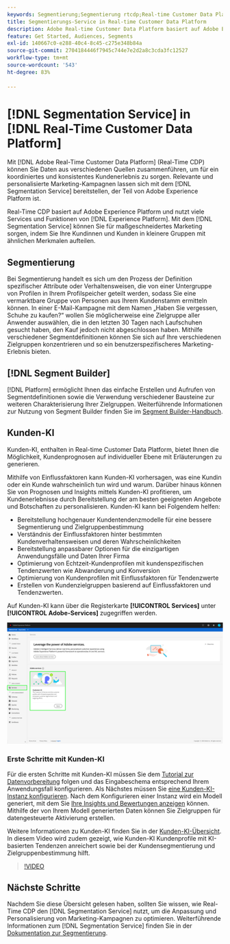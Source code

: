 ```yaml
---
keywords: Segmentierung;Segmentierung rtcdp;Real-time Customer Data Platform-Segmentierung
title: Segmentierungs-Service in Real-time Customer Data Platform
description: Adobe Real-time Customer Data Platform basiert auf Adobe Experience Platform und nutzt viele Experience Platform-Dienste und Funktionen. Mit dem Segmentierungs-Service können Sie für ein maßgeschneidertes Marketing sorgen, indem Sie Ihre Kundinnen und Kunden in kleinere Gruppen mit ähnlichen Merkmalen aufteilen.
feature: Get Started, Audiences, Segments
exl-id: 140667c0-e288-40c4-8c45-c275e348b84a
source-git-commit: 2704184446f7945c744e7e2d2a8c3cda3fc12527
workflow-type: tm+mt
source-wordcount: '543'
ht-degree: 83%

---
```


# [!DNL Segmentation Service] in [!DNL Real-Time Customer Data Platform]

Mit [!DNL Adobe Real-Time Customer Data Platform] (Real-Time CDP) können Sie Daten aus verschiedenen Quellen zusammenführen, um für ein koordiniertes und konsistentes Kundenerlebnis zu sorgen. Relevante und personalisierte Marketing-Kampagnen lassen sich mit dem [!DNL Segmentation Service] bereitstellen, der Teil von Adobe Experience Platform ist.

Real-Time CDP basiert auf Adobe Experience Platform und nutzt viele Services und Funktionen von [!DNL Experience Platform]. Mit dem [!DNL Segmentation Service] können Sie für maßgeschneidertes Marketing sorgen, indem Sie Ihre Kundinnen und Kunden in kleinere Gruppen mit ähnlichen Merkmalen aufteilen.

## Segmentierung

Bei Segmentierung handelt es sich um den Prozess der Definition spezifischer Attribute oder Verhaltensweisen, die von einer Untergruppe von Profilen in Ihrem Profilspeicher geteilt werden, sodass Sie eine vermarktbare Gruppe von Personen aus Ihrem Kundenstamm ermitteln können. In einer E-Mail-Kampagne mit dem Namen „Haben Sie vergessen, Schuhe zu kaufen?“ wollen Sie möglicherweise eine Zielgruppe aller Anwender auswählen, die in den letzten 30 Tagen nach Laufschuhen gesucht haben, den Kauf jedoch nicht abgeschlossen haben. Mithilfe verschiedener Segmentdefinitionen können Sie sich auf Ihre verschiedenen Zielgruppen konzentrieren und so ein benutzerspezifischeres Marketing-Erlebnis bieten.

## [!DNL Segment Builder]

[!DNL Platform] ermöglicht Ihnen das einfache Erstellen und Aufrufen von Segmentdefinitionen sowie die Verwendung verschiedener Bausteine zur weiteren Charakterisierung Ihrer Zielgruppen. Weiterführende Informationen zur Nutzung von Segment Builder finden Sie im [Segment Builder-Handbuch](./segment-builder-guide.md).

## Kunden-KI

Kunden-KI, enthalten in Real-time Customer Data Platform, bietet Ihnen die Möglichkeit, Kundenprognosen auf individueller Ebene mit Erläuterungen zu generieren.

Mithilfe von Einflussfaktoren kann Kunden-KI vorhersagen, was eine Kundin oder ein Kunde wahrscheinlich tun wird und warum. Darüber hinaus können Sie von Prognosen und Insights mittels Kunden-KI profitieren, um Kundenerlebnisse durch Bereitstellung der am besten geeigneten Angebote und Botschaften zu personalisieren. Kunden-KI kann bei Folgendem helfen:

* Bereitstellung hochgenauer Kundentendenzmodelle für eine bessere Segmentierung und Zielgruppenbestimmung
* Verständnis der Einflussfaktoren hinter bestimmten Kundenverhaltensweisen und deren Wahrscheinlichkeiten 
* Bereitstellung anpassbarer Optionen für die einzigartigen Anwendungsfälle und Daten Ihrer Firma
* Optimierung von Echtzeit-Kundenprofilen mit kundenspezifischen Tendenzwerten wie Abwanderung und Konversion
* Optimierung von Kundenprofilen mit Einflussfaktoren für Tendenzwerte
* Erstellen von Kundenzielgruppen basierend auf Einflussfaktoren und Tendenzwerten.

Auf Kunden-KI kann über die Registerkarte **[!UICONTROL Services]** unter **[!UICONTROL Adobe-Services]** zugegriffen werden.

![Kunden-KI-Position](../assets/overview/rtcdp-customer-ai.png)

### Erste Schritte mit Kunden-KI

Für die ersten Schritte mit Kunden-KI müssen Sie dem [Tutorial zur Datenvorbereitung](../../intelligent-services/data-preparation.md) folgen und das Eingabeschema entsprechend Ihrem Anwendungsfall konfigurieren. Als Nächstes müssen Sie [eine Kunden-KI-Instanz konfigurieren](../../intelligent-services/customer-ai/user-guide/configure.md). Nach dem Konfigurieren einer Instanz wird ein Modell generiert, mit dem Sie [Ihre Insights und Bewertungen anzeigen](../../intelligent-services/customer-ai/user-guide/discover-insights.md) können. Mithilfe der von Ihrem Modell generierten Daten können Sie Zielgruppen für datengesteuerte Aktivierung erstellen.

Weitere Informationen zu Kunden-KI finden Sie in der [Kunden-KI-Übersicht](../../intelligent-services/customer-ai/overview.md). In diesem Video wird zudem gezeigt, wie Kunden-KI Kundenprofile mit KI-basierten Tendenzen anreichert sowie bei der Kundensegmentierung und Zielgruppenbestimmung hilft.

>[!VIDEO](https://video.tv.adobe.com/v/40374/?quality=12&learn=on)


## Nächste Schritte

Nachdem Sie diese Übersicht gelesen haben, sollten Sie wissen, wie Real-Time CDP den [!DNL Segmentation Service] nutzt, um die Anpassung und Personalisierung von Marketing-Kampagnen zu optimieren. Weiterführende Informationen zum [!DNL Segmentation Service] finden Sie in der [Dokumentation zur Segmentierung](../../segmentation/home.md).
